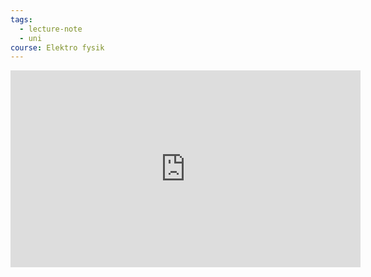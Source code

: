 ```yaml
---
tags:
  - lecture-note
  - uni
course: Elektro fysik
---
```

<iframe width="560" height="315" src="https://www.youtube.com/embed/ZSDpIpnlTbY" title="YouTube video player" frameborder="0" allow="accelerometer; autoplay; clipboard-write; encrypted-media; gyroscope; picture-in-picture; web-share" allowfullscreen></iframe>
